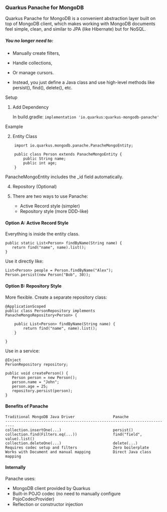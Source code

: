 ### Quarkus Panache for MongoDB

Quarkus Panache for MongoDB is a convenient abstraction layer built on top of MongoDB client,
which makes working with MongoDB documents feel simple,
clean, and similar to JPA (like Hibernate) but for NoSQL.

##### You no longer need to:

* Manually create filters,
* Handle collections,
* Or manage cursors.

* Instead, you just define a Java class and use high-level methods like persist(), find(), delete(), etc.

Setup

1. Add Dependency

   In build.gradle: ```implementation 'io.quarkus:quarkus-mongodb-panache'```

Example

2. Entity Class

```
    import io.quarkus.mongodb.panache.PanacheMongoEntity;

    public class Person extends PanacheMongoEntity {
        public String name;
        public int age;
    }
```

PanacheMongoEntity includes the _id field automatically.

4. Repository (Optional)

5. There are two ways to use Panache:
    * Active Record style (simpler)
    * Repository style (more DDD-like)

#### Option A: Active Record Style

Everything is inside the entity class.

```
public static List<Person> findByName(String name) {
   return find("name", name).list();
}
```

Use it directly like:

```
List<Person> people = Person.findByName("Alex");
Person.persist(new Person("Bob", 30));
```

#### Option B: Repository Style

More flexible. Create a separate repository class:

```
@ApplicationScoped
public class PersonRepository implements PanacheMongoRepository<Person> {

    public List<Person> findByName(String name) {
        return find("name", name).list();
    }

}
```

Use in a service:

```
@Inject
PersonRepository repository;

public void createPerson() {
   Person person = new Person();
   person.name = "John";
   person.age = 25;
   repository.persist(person);
}
```

#### Benefits of Panache

```
Traditional MongoDB Java Driver	                Panache
--------------------------------------------------------------------------
collection.insertOne(...)	                    persist()
collection.find(Filters.eq(...))	            find("field", value).list()
collection.deleteOne(...)	                    delete(...)
Requires codec setup and filters	            Zero boilerplate
Works with Document and manual mapping	        Direct Java class mapping
```

#### Internally

Panache uses:

* MongoDB client provided by Quarkus
* Built-in POJO codec (no need to manually configure PojoCodecProvider)
* Reflection or constructor injection